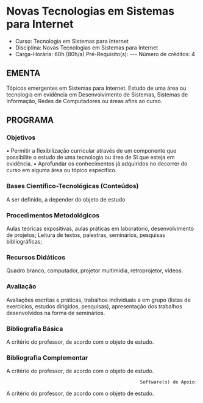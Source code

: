 # Novas Tecnologias em Sistemas para Internet 


* Curso: Tecnologia em Sistemas para Internet
* Disciplina: Novas Tecnologias em Sistemas para Internet                          
* Carga-Horária: 60h (80h/a)
    Pré-Requisito(s): ---                                                              Número de créditos: 4

## EMENTA

Tópicos emergentes em Sistemas para Internet. Estudo de uma área ou tecnologia em evidência em Desenvolvimento de
Sistemas, Sistemas de Informação, Redes de Computadores ou áreas afins ao curso.

## PROGRAMA
### Objetivos
•      Permitir a flexibilização curricular através de um componente que possibilite o estudo de uma tecnologia ou área de SI
       que esteja em evidência.
•      Aprofundar os conhecimentos já adquiridos no decorrer do curso em alguma área ou tópico específico.

### Bases Científico-Tecnológicas (Conteúdos)

A ser definido, a depender do objeto de estudo

### Procedimentos Metodológicos

Aulas teóricas expositivas, aulas práticas em laboratório, desenvolvimento de projetos; Leitura de textos, palestras,
seminários, pesquisas bibliográficas;

### Recursos Didáticos

Quadro branco, computador, projetor multimídia, retroprojetor, vídeos.

### Avaliação

Avaliações escritas e práticas, trabalhos individuais e em grupo (listas de exercícios, estudos dirigidos, pesquisas),
apresentação dos trabalhos desenvolvidos na forma de seminários.

### Bibliografia Básica
A critério do professor, de acordo com o objeto de estudo.

### Bibliografia Complementar

A critério do professor, de acordo com o objeto de estudo.

                                                     Software(s) de Apoio:

A critério do professor, de acordo com o objeto de estudo.

